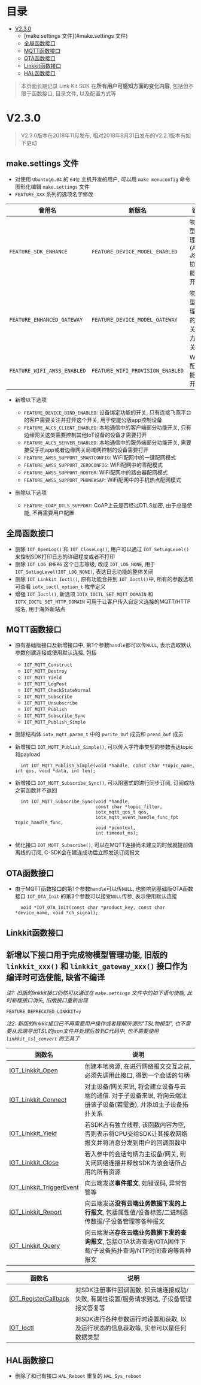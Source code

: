 # <a name="目录">目录</a>
+ [V2.3.0](#V2.3.0)
    * [make.settings 文件](#make.settings 文件)
    * [全局函数接口](#全局函数接口)
    * [MQTT函数接口](#MQTT函数接口)
    * [OTA函数接口](#OTA函数接口)
    * [Linkkit函数接口](#Linkkit函数接口)
    * [HAL函数接口](#HAL函数接口)

> 本页面长期记录 Link Kit SDK 在**所有用户可感知方面的变化内容**, 包括但不限于函数接口, 目录文件, 以及配置方式等

# <a name="V2.3.0">V2.3.0</a>
> V2.3.0版本在2018年11月发布, 相对2018年8月31日发布的V2.2.1版本有如下更动

## <a name="make.settings 文件">make.settings 文件</a>
- 对使用 `Ubuntu16.04` 的 `64位` 主机开发的用户, 可以用 `make menuconfig` 命令图形化编辑 `make.settings` 文件
- `FEATURE_XXX` 系列的选项名字修改

| 曾用名                      | 新版名                              | 说明
|-----------------------------|-------------------------------------|-------------------------------------
| `FEATURE_SDK_ENHANCE`       | `FEATURE_DEVICE_MODEL_ENABLED`      | 物模型管理(Alink JSON协议)能力开关
| `FEATURE_ENHANCED_GATEWAY`  | `FEATURE_DEVICE_MODEL_GATEWAY`      | 物模型管理中的网关能力开关
| `FEATURE_WIFI_AWSS_ENABLED` | `FEATURE_WIFI_PROVISION_ENABLED`    | WiFi配网能力开关

- 新增以下选项
    + `FEATURE_DEVICE_BIND_ENABLED`: 设备绑定功能的开关, 只有连接飞燕平台的客户需要关注并打开这个开关, 用于使能公版app控制设备
    + `FEATURE_ALCS_CLIENT_ENABLED`: 本地通信中的客户端部分功能开关, 只有边缘网关这类需要控制其他IoT设备的设备才需要打开
    + `FEATURE_ALCS_SERVER_ENABLED`: 本地通信中的服务端部分功能开关, 需要接受手机app或者边缘网关局域网控制的设备需要打开
    + `FEATURE_AWSS_SUPPORT_SMARTCONFIG`: WiFi配网中的一键配网模式
    + `FEATURE_AWSS_SUPPORT_ZEROCONFIG`: WiFi配网中的零配模式
    + `FEATURE_AWSS_SUPPORT_ROUTER`: WiFi配网中的路由器配网模式
    + `FEATURE_AWSS_SUPPORT_PHONEASAP`: WiFi配网中的手机热点配网模式

- 删除以下选项
    + `FEATURE_COAP_DTLS_SUPPORT`: CoAP上云是否经过DTLS加密, 由于总是使能, 不再需要用户配置

## <a name="全局函数接口">全局函数接口</a>
- 删除 `IOT_OpenLog()` 和 `IOT_CloseLog()`, 用户可以通过 `IOT_SetLogLevel()` 来控制SDK打印日志的详细程度或者不打印
- 删除 `IOT_LOG_EMERG` 这个日志等级, 改成 `IOT_LOG_NONE`, 用于 `IOT_SetLogLevel(IOT_LOG_NONE)`, 表达日志功能的整体关闭
- 删除 `IOT_Linkkit_Ioctl()`, 原有功能合并到 `IOT_Ioctl()`中, 所有的参数选项可查看 `iotx_ioctl_option_t` 枚举定义
- 增强 `IOT_Ioctl()`, 新选项 `IOTX_IOCTL_SET_MQTT_DOMAIN` 和 `IOTX_IOCTL_SET_HTTP_DOMAIN` 可用于让客户传入自定义连接的MQTT/HTTP域名, 用于海外新站点

## <a name="MQTT函数接口">MQTT函数接口</a>

- 原有基础版接口及新增接口中, 第1个参数`handle`都可以传`NULL`, 表示选取默认参数创建连接或使用默认连接, 包括
    + `IOT_MQTT_Construct`
    + `IOT_MQTT_Destroy`
    + `IOT_MQTT_Yield`
    + `IOT_MQTT_LogPost`
    + `IOT_MQTT_CheckStateNormal`
    + `IOT_MQTT_Subscribe`
    + `IOT_MQTT_Unsubscribe`
    + `IOT_MQTT_Publish`
    + `IOT_MQTT_Subscribe_Sync`
    + `IOT_MQTT_Publish_Simple`
- 删除结构体 `iotx_mqtt_param_t` 中的 `pwrite_buf` 成员和 `pread_buf` 成员
- 新增接口 `IOT_MQTT_Publish_Simple()`, 可以传入字符串类型的参数表达topic和payload

        int IOT_MQTT_Publish_Simple(void *handle, const char *topic_name, int qos, void *data, int len);

- 新增接口 `IOT_MQTT_Subscribe_Sync()`, 可以阻塞式的进行同步订阅, 订阅成功之前函数并不返回

        int IOT_MQTT_Subscribe_Sync(void *handle,
                                    const char *topic_filter,
                                    iotx_mqtt_qos_t qos,
                                    iotx_mqtt_event_handle_func_fpt topic_handle_func,
                                    void *pcontext,
                                    int timeout_ms);

- 优化接口 `IOT_MQTT_Subscribe()`, 可以在MQTT连接尚未建立的时候就提前做离线的订阅, C-SDK会在建连成功后立即发送订阅报文

## <a name="OTA函数接口">OTA函数接口</a>

- 由于MQTT函数接口的第1个参数`handle`可以传`NULL`, 也影响到基础版OTA函数接口 `IOT_OTA_Init` 的第3个参数可以接受`NULL`传参, 表示使用默认连接

        void *IOT_OTA_Init(const char *product_key, const char *device_name, void *ch_signal);

## <a name="Linkkit函数接口">Linkkit函数接口</a>

新增以下接口用于完成物模型管理功能, 旧版的 `linkkit_xxx()` 和 `linkkit_gateway_xxx()` 接口作为编译时可选使能, 缺省不编译
---
*注1: 旧版的linkkit接口仍然可以通过在 `make.settings` 文件中的如下语句使能, 此时新版接口消失, 旧版接口重新出现*

    FEATURE_DEPRECATED_LINKKIT=y

*注2: 新版的linkkit接口已不再需要用户操作或者理解所谓的"TSL物模型", 也不需要从云端导出TSL的json文件并处理后放到C代码中, 也不需要使用 `linkkit_tsl_convert` 的工具了*


| 函数名                                                  | 说明
|---------------------------------------------------------|---------------------------------------------------------------------------------------------------------------------
| [IOT_Linkkit_Open](#IOT_Linkkit_Open)                   | 创建本地资源, 在进行网络报文交互之前, 必须先调用此接口, 得到一个会话的句柄
| [IOT_Linkkit_Connect](#IOT_Linkkit_Connect)             | 对主设备/网关来说, 将会建立设备与云端的通信. 对于子设备来说, 将向云端注册该子设备(若需要), 并添加主子设备拓扑关系
| [IOT_Linkkit_Yield](#IOT_Linkkit_Yield)                 | 若SDK占有独立线程, 该函数内容为空, 否则表示将CPU交给SDK让其接收网络报文并将消息分发到用户的回调函数中
| [IOT_Linkkit_Close](#IOT_Linkkit_Close)                 | 若入参中的会话句柄为主设备/网关, 则关闭网络连接并释放SDK为该会话所占用的所有资源
| [IOT_Linkkit_TriggerEvent](#IOT_Linkkit_TriggerEvent)   | 向云端发送**事件报文**, 如错误码, 异常告警等
| [IOT_Linkkit_Report](#IOT_Linkkit_Report)               | 向云端发送**没有云端业务数据下发的上行报文**, 包括属性值/设备标签/二进制透传数据/子设备管理等各种报文
| [IOT_Linkkit_Query](#IOT_Linkkit_Query)                 | 向云端发送**存在云端业务数据下发的查询报文**, 包括OTA状态查询/OTA固件下载/子设备拓扑查询/NTP时间查询等各种报文

| 函数名                                          | 说明
|-------------------------------------------------|---------------------------------------------------------------------------------------------
| [IOT_RegisterCallback](#IOT_RegisterCallback)   | 对SDK注册事件回调函数, 如云端连接成功/失败, 有属性设置/服务请求到达, 子设备管理报文答复等
| [IOT_Ioctl](#IOT_Ioctl)                         | 对SDK进行各种参数运行时设置和获取, 以及运行状态的信息获取等, 实参可以是任何数据类型

## <a name="HAL函数接口">HAL函数接口</a>
- 删除了和已有接口 `HAL_Reboot` 重复的 `HAL_Sys_reboot`


